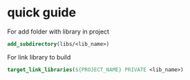 # quick guide
For add folder with library in project
```cmake
add_subdirectory(libs/<lib_name>)
```

For link library to build 
```cmake
target_link_libraries(${PROJECT_NAME} PRIVATE <lib_name>)
```
